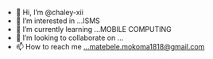 - 👋 Hi, I’m @chaley-xii
- 👀 I’m interested in ...ISMS
- 🌱 I’m currently learning ...MOBILE COMPUTING
- 💞️ I’m looking to collaborate on ...
- 📫 How to reach me ...matebele.mokoma1818@gmail.com

<!---
chaley-xii/chaley-xii is a ✨ special ✨ repository because its `README.md` (this file) appears on your GitHub profile.
You can click the Preview link to take a look at your changes.
--->
